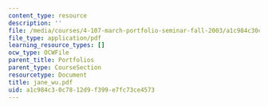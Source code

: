 ```yaml
---
content_type: resource
description: ''
file: /media/courses/4-107-march-portfolio-seminar-fall-2003/a1c984c30c7812d9f399e7fc73ce4573_jane_wu.pdf
file_type: application/pdf
learning_resource_types: []
ocw_type: OCWFile
parent_title: Portfolios
parent_type: CourseSection
resourcetype: Document
title: jane_wu.pdf
uid: a1c984c3-0c78-12d9-f399-e7fc73ce4573
---
```

